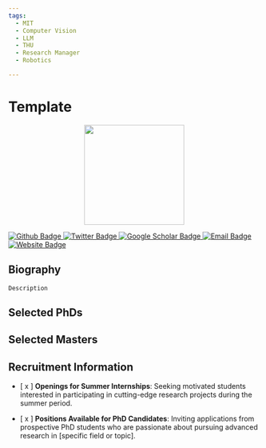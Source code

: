 ```yaml
---
tags:
  - MIT
  - Computer Vision
  - LLM
  - THU
  - Research Manager
  - Robotics

---
```


# Template

<div style="display: flex; justify-content: center;">
  <img src="" alt="" width="200"/>
</div>

<p align="left">
  <a href="https://github.com/">
    <img src="https://img.shields.io/badge/Github-white?logo=github&logoColor=black&cacheSeconds=1" alt="Github Badge"/>
  </a>
  <a href="https://twitter.com/">
    <img src="https://img.shields.io/badge/Twitter-white?logo=twitter&logoColor=blue&cacheSeconds=1" alt="Twitter Badge"/>
  </a>
  <a href="https://scholar.google.com/">
    <img src="https://img.shields.io/badge/GoogleScholar-white?logo=googlescholar&logoColor=blue&cacheSeconds=1" alt="Google Scholar Badge"/>
  </a>
  <a href="mailto:hbh001098hbh@sjtu.edu.cn">
    <img src="https://img.shields.io/badge/Email-white?logo=gmail&logoColor=blue" alt="Email Badge"/>
  </a>
  <a href="https://huskydoge.github.io/">
  <img src="https://img.shields.io/badge/website-white?logo=wordpress&logoColor=blue" alt="Website Badge"/>
  </a>
</p>



## Biography

	Description





## Selected PhDs





## Selected Masters







## Recruitment Information

- [ x ]  **Openings for Summer Internships**: Seeking motivated students interested in participating in cutting-edge research projects during the summer period.

- [ x ]  **Positions Available for PhD Candidates**: Inviting applications from prospective PhD students who are passionate about pursuing advanced research in [specific field or topic].


